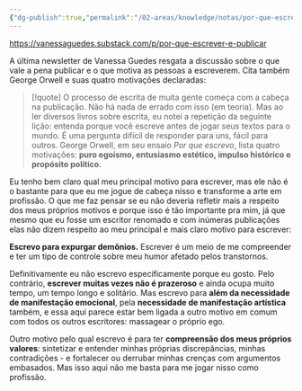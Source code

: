 ```yaml
---
{"dg-publish":true,"permalink":"/02-areas/knowledge/notas/por-que-escrevo/","tags":["notas","escrita"]}
---
```



https://vanessaguedes.substack.com/p/por-que-escrever-e-publicar

A última newsletter de Vanessa Guedes resgata a discussão sobre o que vale a pena publicar e o que motiva as pessoas a escreverem. Cita também George Orwell e suas quatro motivações declaradas:

> [!quote] 
> O processo de escrita de muita gente começa com a cabeça na publicação. Não há nada de errado com isso (em teoria). Mas ao ler diversos livros sobre escrita, eu notei a repetição da seguinte lição: entenda porque você escreve antes de jogar seus textos para o mundo. É uma pergunta difícil de responder para uns, fácil para outros. George Orwell, em seu ensaio *Por que escrevo*, lista quatro motivações: **puro egoísmo, entusiasmo estético, impulso histórico e propósito político.** 

Eu tenho bem claro qual meu principal motivo para escrever, mas ele não é o bastante para que eu me jogue de cabeça nisso e transforme a arte em profissão. O que me faz pensar se eu não deveria refletir mais a respeito dos meus próprios motivos e porque isso é tão importante pra mim, já que mesmo que eu fosse um escritor renomado e com inúmeras publicações elas não dizem respeito ao meu principal e mais claro motivo para escrever:

**Escrevo para expurgar demônios.**
Escrever é um meio de me compreender e ter um tipo de controle sobre meu humor afetado pelos transtornos.

Definitivamente eu não escrevo especificamente porque eu gosto. Pelo contrário, **escrever muitas vezes não é prazeroso** e ainda ocupa muito tempo, um tempo longo e solitário. Mas escrevo para **além da necessidade de manifestação emocional**, pela **necessidade de manifestação artística** também, e essa aqui parece estar bem ligada a outro motivo em comum com todos os outros escritores: massagear o próprio ego.

Outro motivo pelo qual escrevo é para ter **compreensão dos meus próprios valores**: sintetizar e entender minhas próprias discrepâncias, minhas contradições - e fortalecer ou derrubar minhas crenças com argumentos embasados. Mas isso aqui não me basta para me jogar nisso como profissão.


